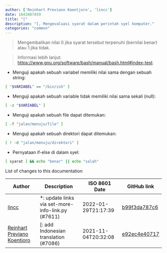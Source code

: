 ```yaml
---
author: ['Reinhart Previano Koentjoro', 'lincc']
date: 1643487459
title: "["
description: "[, Mengevaluasi syarat dalam perintah syel komputer."
categories: "common"
---
```

> Mengembalikan nilai 0 jika syarat tersebut terpenuhi (bernilai benar) atau 1 jika tidak.

> Informasi lebih lanjut: <https://www.gnu.org/software/bash/manual/bash.html#index-test>.

- Menguji apakah sebuah variabel memiliki nilai sama dengan sebuah string:

```bash
[ "$VARIABEL" == "/bin/zsh" ]
```

- Menguji apakah sebuah variable tidak memiliki nilai sama sekali (null):

```bash
[ -z "$VARIABEL" ]
```

- Menguji apakah sebuah file dapat ditemukan:

```bash
[ -f "jalan/menuju/file" ]
```

- Menguji apakah sebuah direktori dapat ditemukan:

```bash
[ ! -d "jalan/menuju/direktori" ]
```

- Pernyataan if-else di dalam syel:

```bash
[ syarat ] && echo "benar" || echo "salah"
```
List of changes to this documentation


Author | Description | ISO 8601 Date | GitHub link
------|-----|-----|-----
[lincc](mailto:46962923+blueskyson@users.noreply.github.com) | *: update links via set-more-info-link.py (#7611) | 2022-01-29T21:17:39 | [b99f3da787c6](https://github.com/tldr-pages/tldr/commit/b99f3da787c6f43a545b9cb5ebd8265b1367fbc4)
[Reinhart Previano Koentjoro](mailto:reinhart_previano@yahoo.com) | [: add Indonesian translation (#7086) | 2021-11-04T20:32:08 | [e92ec4e40717](https://github.com/tldr-pages/tldr/commit/e92ec4e4071715167233a8ee4cfcfea57bb01959)

